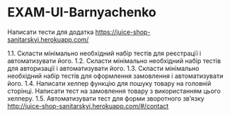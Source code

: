 # EXAM-UI-Barnyachenko

Написати тести для додатка https://juice-shop-sanitarskyi.herokuapp.com/

1.1. Скласти мінімально необхідний набір тестів для реєстрації і автоматизувати його.
1.2. Скласти мінімально необхідний набір тестів для авторизації і автоматизувати його.
1.3. Скласти мінімально необхідний набір тестів для оформлення замовлення і автоматизувати його.
1.4. Написати хелпер функцію для пошуку товару на головній сторінці. Написати тест на замовлення товару з використанням цього хелперу.
1.5. Автоматизувати тест для форми зворотного звʼязку http://juice-shop-sanitarskyi.herokuapp.com/#/contact
